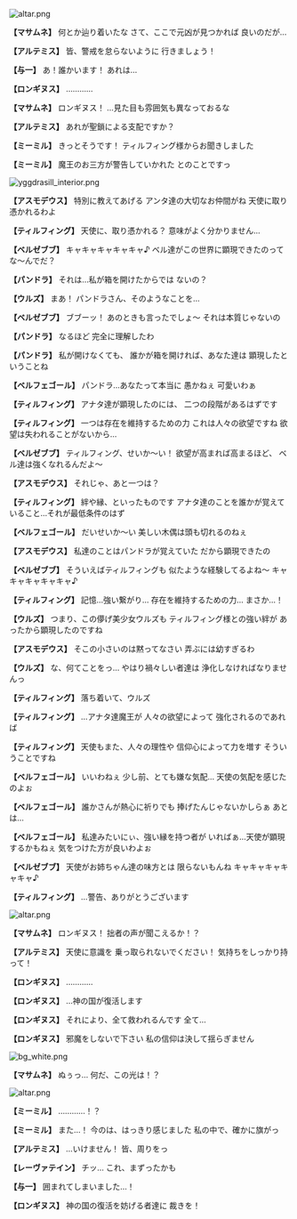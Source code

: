 
![altar.png](../images/backgrounds/altar.png)

**【マサムネ】**
何とか辿り着いたな
さて、ここで元凶が見つかれば
良いのだが…

**【アルテミス】**
皆、警戒を怠らないように
行きましょう！

**【与一】**
あ！誰かいます！
あれは…

**【ロンギヌス】**
…………

**【マサムネ】**
ロンギヌス！
…見た目も雰囲気も異なっておるな

**【アルテミス】**
あれが聖鎖による支配ですか？

**【ミーミル】**
きっとそうです！
ティルフィング様からお聞きしました

**【ミーミル】**
魔王のお三方が警告していかれた
とのことですっ

![yggdrasill_interior.png](../images/backgrounds/yggdrasill_interior.png)

**【アスモデウス】**
特別に教えてあげる
アンタ達の大切なお仲間がね
天使に取り憑かれるわよ

**【ティルフィング】**
天使に、取り憑かれる？
意味がよく分かりません…

**【ベルゼブブ】**
キャキャキャキャキャ♪
ベル達がこの世界に顕現できたのって
な～んでだ？

**【パンドラ】**
それは…私が箱を開けたからでは
ないの？

**【ウルズ】**
まあ！
パンドラさん、そのようなことを…

**【ベルゼブブ】**
ブブーッ！
あのときも言ったでしょ～
それは本質じゃないの

**【パンドラ】**
なるほど
完全に理解したわ

**【パンドラ】**
私が開けなくても、
誰かが箱を開ければ、あなた達は
顕現したということね

**【ベルフェゴール】**
パンドラ…あなたって本当に
愚かねぇ
可愛いわぁ

**【ティルフィング】**
アナタ達が顕現したのには、
二つの段階があるはずです

**【ティルフィング】**
一つは存在を維持するための力
これは人々の欲望ですね
欲望は失われることがないから…

**【ベルゼブブ】**
ティルフィング、せいか～い！
欲望が高まれば高まるほど、
ベル達は強くなれるんだよ～

**【アスモデウス】**
それじゃ、あと一つは？

**【ティルフィング】**
絆や縁、といったものです
アナタ達のことを誰かが覚えて
いること…それが最低条件のはず

**【ベルフェゴール】**
だいせいか～い
美しい木偶は頭も切れるのねぇ

**【アスモデウス】**
私達のことはパンドラが覚えていた
だから顕現できたの

**【ベルゼブブ】**
そういえばティルフィングも
似たような経験してるよね～
キャキャキャキャキャ♪

**【ティルフィング】**
記憶…強い繋がり…
存在を維持するための力…
まさか…！

**【ウルズ】**
つまり、この儚げ美少女ウルズも
ティルフィング様との強い絆が
あったから顕現したのですね

**【アスモデウス】**
そこの小さいのは黙ってなさい
弄ぶには幼すぎるわ

**【ウルズ】**
な、何てことをっ…
やはり禍々しい者達は
浄化しなければなりませんっ

**【ティルフィング】**
落ち着いて、ウルズ

**【ティルフィング】**
…アナタ達魔王が
人々の欲望によって
強化されるのであれば

**【ティルフィング】**
天使もまた、人々の理性や
信仰心によって力を増す
そういうことですね

**【ベルフェゴール】**
いいわねぇ
少し前、とても嫌な気配…
天使の気配を感じたのよぉ

**【ベルフェゴール】**
誰かさんが熱心に祈りでも
捧げたんじゃないかしらぁ
あとは…

**【ベルフェゴール】**
私達みたいにぃ、強い縁を持つ者が
いればぁ…天使が顕現するかもねぇ
気をつけた方が良いわよぉ

**【ベルゼブブ】**
天使がお姉ちゃん達の味方とは
限らないもんね
キャキャキャキャキャ♪

**【ティルフィング】**
…警告、ありがとうございます

![altar.png](../images/backgrounds/altar.png)

**【マサムネ】**
ロンギヌス！
拙者の声が聞こえるか！？

**【アルテミス】**
天使に意識を
乗っ取られないでください！
気持ちをしっかり持って！

**【ロンギヌス】**
…………

**【ロンギヌス】**
…神の国が復活します

**【ロンギヌス】**
それにより、全て救われるんです
全て…

**【ロンギヌス】**
邪魔をしないで下さい
私の信仰は決して揺らぎません

![bg_white.png](../images/backgrounds/bg_white.png)

**【マサムネ】**
ぬぅっ…
何だ、この光は！？

![altar.png](../images/backgrounds/altar.png)

**【ミーミル】**
…………！？

**【ミーミル】**
また…！
今のは、はっきり感じました
私の中で、確かに旗がっ

**【アルテミス】**
…いけません！
皆、周りをっ

**【レーヴァテイン】**
チッ…
これ、まずったかも

**【与一】**
囲まれてしまいました…！

**【ロンギヌス】**
神の国の復活を妨げる者達に
裁きを！
